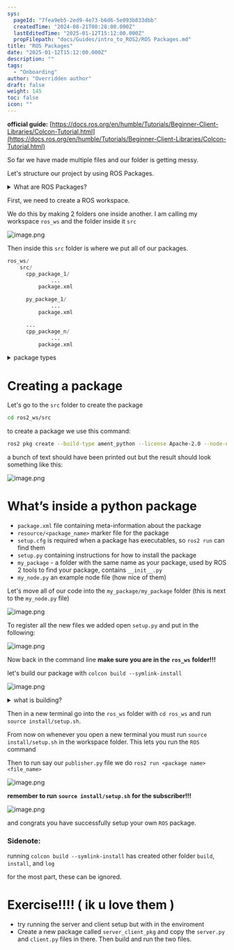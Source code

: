 ```yaml
---
sys:
  pageId: "7fea9eb5-2ed9-4e73-b6d6-5e093b833dbb"
  createdTime: "2024-08-21T00:28:00.000Z"
  lastEditedTime: "2025-01-12T15:12:00.000Z"
  propFilepath: "docs/Guides/intro_to_ROS2/ROS Packages.md"
title: "ROS Packages"
date: "2025-01-12T15:12:00.000Z"
description: ""
tags:
  - "Onboarding"
author: "Overridden author"
draft: false
weight: 145
toc: false
icon: ""
---
```


**official guide:** [https://docs.ros.org/en/humble/Tutorials/Beginner-Client-Libraries/Colcon-Tutorial.html](https://docs.ros.org/en/humble/Tutorials/Beginner-Client-Libraries/Colcon-Tutorial.html)

So far we have made multiple files and our folder is getting messy.

Let's structure our project by using ROS Packages.

<details>

<summary>What are ROS Packages?</summary>

ROS Packages are, as the name implies, packages of code that are highly sharable between ROS developers.

They consist of a folder, `package.xml` file, and source code

```python
      cpp_package_1/
		      ... imagine much code files here ..
          package.xml
```

</details>

First, we need to create a ROS workspace.

We do this by making 2 folders one inside another. I am calling my workspace `ros_ws` and the folder inside it `src`

![image.png](https://prod-files-secure.s3.us-west-2.amazonaws.com/d518164a-d88e-44d1-a4ee-3adb3bd8bce0/70706947-fd18-4537-a67b-e12946812d31/image.png?X-Amz-Algorithm=AWS4-HMAC-SHA256&X-Amz-Content-Sha256=UNSIGNED-PAYLOAD&X-Amz-Credential=ASIAZI2LB466VPYZ5UHE%2F20250615%2Fus-west-2%2Fs3%2Faws4_request&X-Amz-Date=20250615T170730Z&X-Amz-Expires=3600&X-Amz-Security-Token=IQoJb3JpZ2luX2VjEGEaCXVzLXdlc3QtMiJHMEUCIQCnXi9yksy5KsGLQPiKVyBzosd1H4W9OoGrn8hz3BzIhAIgMo9CAUt9CouBJ3lui8Gv7Pzu%2F5ntg4q3HyoOzMs11rYq%2FwMISRAAGgw2Mzc0MjMxODM4MDUiDJGevrECye3xS6H1zyrcA7DFnRQ%2FbAG0Vf7chpHzucNPMfpBUKUDr38qfH1wo53WFc7cK9lXos8bbYP3IdKzU1pTC8coXDieUX3l41XpfouEq3TnI5LCBCwDFmKDiJ0qshk41uDnQxb81YqFkZ5EeTpI76LOI8s9rnhKQO%2B%2BBBJzJS%2FTWxpp7QODyb1s59y%2BI0jo6o8vZp80DpuxgcAGZY7ZWm%2FZIGfFNTU8mXGNyIxWq9ds5quEAIaz8GCAajn6L6TllGpuL50E1cXi4hxnSXihpLj4wGO2Kc6hQoYqCIUu8ZWzADTeqHsVCCrduXdGJEu2i0MxFpy30ZZsJNcwxkl5a0ybUukGV7BjmzG7YZ456y%2BITWskJRbdIyslFSHbFMHcNfcnB%2B5Avnw%2Fdu%2BkZxMSH7PF16k9gSyk%2F8WvLIXzWccW8GfxWdOeLdj2neJUBZ4JDL63Q4sFCYAN4Tbpy1YfdcvofSXkPCUQqJqxkIOd%2FVFPSpvKy5ZHQkF4eacCd5a8%2B%2B%2BqDMnWcAZrSCHQ8i7fKq8v1XYWuU2ho3IfOCdE7owIXjCIHUdSb42WGCFPlbRrguPHPBm%2BJTgGCnQmivKYKkUlJH0iZ1a9jZFkz3iqsq%2BOKkOFqG0bYHyZIP6T1kUbujmJ3L4RDPhhMLrku8IGOqUBk38oMiMbYraPHYVIkVaCF6EuU3LXt96T6vMHzJ94EZHa3tJHYEhw02OkyHelMhrgdNqZKRKCpG9M8MPrDnJKRBrii%2BLaPjAGSgw5BLNX2msHHU%2BoC2lU8yVg9toKLPlDPsdh60ivfQCFHJI0qqKzLySz%2BLnbmVgFUOGVsTaKJxr0y947%2FGm0b%2F6DIaO18jsEvAq758j4%2BWHcCFMKG5Z3e0hrCUhU&X-Amz-Signature=4c1e6583aa5dd8952f9874b65c07099db73871556a9dd9f00fe8dd5946429313&X-Amz-SignedHeaders=host&x-amz-checksum-mode=ENABLED&x-id=GetObject)

Then inside this `src` folder is where we put all of our packages.

```python
ros_ws/
    src/
      cpp_package_1/
		      ...
          package.xml

      py_package_1/
		      ...
          package.xml

      ...
      cpp_package_n/
		      ...
          package.xml

```

<details>

<summary>package types</summary>

packages can be either `C++` or python.

the intern file structure is different for each but for this guide we will stick to creating python packages

</details>

# Creating a package

Let's go to the `src` folder to create the package

```bash
cd ros2_ws/src
```

to create a package we use this command:

```bash
ros2 pkg create --build-type ament_python --license Apache-2.0 --node-name my_node my_package
```

a bunch of text should have been printed out but the result should look something like this:

![image.png](https://prod-files-secure.s3.us-west-2.amazonaws.com/d518164a-d88e-44d1-a4ee-3adb3bd8bce0/e6cf1e3f-8512-4a3e-b131-079f800bf3e8/image.png?X-Amz-Algorithm=AWS4-HMAC-SHA256&X-Amz-Content-Sha256=UNSIGNED-PAYLOAD&X-Amz-Credential=ASIAZI2LB466VPYZ5UHE%2F20250615%2Fus-west-2%2Fs3%2Faws4_request&X-Amz-Date=20250615T170730Z&X-Amz-Expires=3600&X-Amz-Security-Token=IQoJb3JpZ2luX2VjEGEaCXVzLXdlc3QtMiJHMEUCIQCnXi9yksy5KsGLQPiKVyBzosd1H4W9OoGrn8hz3BzIhAIgMo9CAUt9CouBJ3lui8Gv7Pzu%2F5ntg4q3HyoOzMs11rYq%2FwMISRAAGgw2Mzc0MjMxODM4MDUiDJGevrECye3xS6H1zyrcA7DFnRQ%2FbAG0Vf7chpHzucNPMfpBUKUDr38qfH1wo53WFc7cK9lXos8bbYP3IdKzU1pTC8coXDieUX3l41XpfouEq3TnI5LCBCwDFmKDiJ0qshk41uDnQxb81YqFkZ5EeTpI76LOI8s9rnhKQO%2B%2BBBJzJS%2FTWxpp7QODyb1s59y%2BI0jo6o8vZp80DpuxgcAGZY7ZWm%2FZIGfFNTU8mXGNyIxWq9ds5quEAIaz8GCAajn6L6TllGpuL50E1cXi4hxnSXihpLj4wGO2Kc6hQoYqCIUu8ZWzADTeqHsVCCrduXdGJEu2i0MxFpy30ZZsJNcwxkl5a0ybUukGV7BjmzG7YZ456y%2BITWskJRbdIyslFSHbFMHcNfcnB%2B5Avnw%2Fdu%2BkZxMSH7PF16k9gSyk%2F8WvLIXzWccW8GfxWdOeLdj2neJUBZ4JDL63Q4sFCYAN4Tbpy1YfdcvofSXkPCUQqJqxkIOd%2FVFPSpvKy5ZHQkF4eacCd5a8%2B%2B%2BqDMnWcAZrSCHQ8i7fKq8v1XYWuU2ho3IfOCdE7owIXjCIHUdSb42WGCFPlbRrguPHPBm%2BJTgGCnQmivKYKkUlJH0iZ1a9jZFkz3iqsq%2BOKkOFqG0bYHyZIP6T1kUbujmJ3L4RDPhhMLrku8IGOqUBk38oMiMbYraPHYVIkVaCF6EuU3LXt96T6vMHzJ94EZHa3tJHYEhw02OkyHelMhrgdNqZKRKCpG9M8MPrDnJKRBrii%2BLaPjAGSgw5BLNX2msHHU%2BoC2lU8yVg9toKLPlDPsdh60ivfQCFHJI0qqKzLySz%2BLnbmVgFUOGVsTaKJxr0y947%2FGm0b%2F6DIaO18jsEvAq758j4%2BWHcCFMKG5Z3e0hrCUhU&X-Amz-Signature=2b68ccb8ad8fc182d618bf2d2c59612dcf45d1ef1b95332bf2ac1fe119abab04&X-Amz-SignedHeaders=host&x-amz-checksum-mode=ENABLED&x-id=GetObject)

# What’s inside a python package

- `package.xml` file containing meta-information about the package
- `resource/<package_name>` marker file for the package
- `setup.cfg` is required when a package has executables, so `ros2 run` can find them
- `setup.py` containing instructions for how to install the package
- `my_package` - a folder with the same name as your package, used by ROS 2 tools to find your package, contains `__init__.py`
- `my_node.py` an example node file (how nice of them)

Let's move all of our code into the `my_package/my_package` folder (this is next to the `my_node.py` file)

![image.png](https://prod-files-secure.s3.us-west-2.amazonaws.com/d518164a-d88e-44d1-a4ee-3adb3bd8bce0/9ce58f11-0da9-4d3e-b86d-506a9685d378/image.png?X-Amz-Algorithm=AWS4-HMAC-SHA256&X-Amz-Content-Sha256=UNSIGNED-PAYLOAD&X-Amz-Credential=ASIAZI2LB466VPYZ5UHE%2F20250615%2Fus-west-2%2Fs3%2Faws4_request&X-Amz-Date=20250615T170730Z&X-Amz-Expires=3600&X-Amz-Security-Token=IQoJb3JpZ2luX2VjEGEaCXVzLXdlc3QtMiJHMEUCIQCnXi9yksy5KsGLQPiKVyBzosd1H4W9OoGrn8hz3BzIhAIgMo9CAUt9CouBJ3lui8Gv7Pzu%2F5ntg4q3HyoOzMs11rYq%2FwMISRAAGgw2Mzc0MjMxODM4MDUiDJGevrECye3xS6H1zyrcA7DFnRQ%2FbAG0Vf7chpHzucNPMfpBUKUDr38qfH1wo53WFc7cK9lXos8bbYP3IdKzU1pTC8coXDieUX3l41XpfouEq3TnI5LCBCwDFmKDiJ0qshk41uDnQxb81YqFkZ5EeTpI76LOI8s9rnhKQO%2B%2BBBJzJS%2FTWxpp7QODyb1s59y%2BI0jo6o8vZp80DpuxgcAGZY7ZWm%2FZIGfFNTU8mXGNyIxWq9ds5quEAIaz8GCAajn6L6TllGpuL50E1cXi4hxnSXihpLj4wGO2Kc6hQoYqCIUu8ZWzADTeqHsVCCrduXdGJEu2i0MxFpy30ZZsJNcwxkl5a0ybUukGV7BjmzG7YZ456y%2BITWskJRbdIyslFSHbFMHcNfcnB%2B5Avnw%2Fdu%2BkZxMSH7PF16k9gSyk%2F8WvLIXzWccW8GfxWdOeLdj2neJUBZ4JDL63Q4sFCYAN4Tbpy1YfdcvofSXkPCUQqJqxkIOd%2FVFPSpvKy5ZHQkF4eacCd5a8%2B%2B%2BqDMnWcAZrSCHQ8i7fKq8v1XYWuU2ho3IfOCdE7owIXjCIHUdSb42WGCFPlbRrguPHPBm%2BJTgGCnQmivKYKkUlJH0iZ1a9jZFkz3iqsq%2BOKkOFqG0bYHyZIP6T1kUbujmJ3L4RDPhhMLrku8IGOqUBk38oMiMbYraPHYVIkVaCF6EuU3LXt96T6vMHzJ94EZHa3tJHYEhw02OkyHelMhrgdNqZKRKCpG9M8MPrDnJKRBrii%2BLaPjAGSgw5BLNX2msHHU%2BoC2lU8yVg9toKLPlDPsdh60ivfQCFHJI0qqKzLySz%2BLnbmVgFUOGVsTaKJxr0y947%2FGm0b%2F6DIaO18jsEvAq758j4%2BWHcCFMKG5Z3e0hrCUhU&X-Amz-Signature=0e5d3eb35c9525986b1d350218e96a68fc8019ee4d716fef77976d15d73a06a0&X-Amz-SignedHeaders=host&x-amz-checksum-mode=ENABLED&x-id=GetObject)

To register all the new files we added open `setup.py` and put in the following:

![image.png](https://prod-files-secure.s3.us-west-2.amazonaws.com/d518164a-d88e-44d1-a4ee-3adb3bd8bce0/1cd7c262-4cae-4496-9d75-c178537d24a2/image.png?X-Amz-Algorithm=AWS4-HMAC-SHA256&X-Amz-Content-Sha256=UNSIGNED-PAYLOAD&X-Amz-Credential=ASIAZI2LB466VPYZ5UHE%2F20250615%2Fus-west-2%2Fs3%2Faws4_request&X-Amz-Date=20250615T170730Z&X-Amz-Expires=3600&X-Amz-Security-Token=IQoJb3JpZ2luX2VjEGEaCXVzLXdlc3QtMiJHMEUCIQCnXi9yksy5KsGLQPiKVyBzosd1H4W9OoGrn8hz3BzIhAIgMo9CAUt9CouBJ3lui8Gv7Pzu%2F5ntg4q3HyoOzMs11rYq%2FwMISRAAGgw2Mzc0MjMxODM4MDUiDJGevrECye3xS6H1zyrcA7DFnRQ%2FbAG0Vf7chpHzucNPMfpBUKUDr38qfH1wo53WFc7cK9lXos8bbYP3IdKzU1pTC8coXDieUX3l41XpfouEq3TnI5LCBCwDFmKDiJ0qshk41uDnQxb81YqFkZ5EeTpI76LOI8s9rnhKQO%2B%2BBBJzJS%2FTWxpp7QODyb1s59y%2BI0jo6o8vZp80DpuxgcAGZY7ZWm%2FZIGfFNTU8mXGNyIxWq9ds5quEAIaz8GCAajn6L6TllGpuL50E1cXi4hxnSXihpLj4wGO2Kc6hQoYqCIUu8ZWzADTeqHsVCCrduXdGJEu2i0MxFpy30ZZsJNcwxkl5a0ybUukGV7BjmzG7YZ456y%2BITWskJRbdIyslFSHbFMHcNfcnB%2B5Avnw%2Fdu%2BkZxMSH7PF16k9gSyk%2F8WvLIXzWccW8GfxWdOeLdj2neJUBZ4JDL63Q4sFCYAN4Tbpy1YfdcvofSXkPCUQqJqxkIOd%2FVFPSpvKy5ZHQkF4eacCd5a8%2B%2B%2BqDMnWcAZrSCHQ8i7fKq8v1XYWuU2ho3IfOCdE7owIXjCIHUdSb42WGCFPlbRrguPHPBm%2BJTgGCnQmivKYKkUlJH0iZ1a9jZFkz3iqsq%2BOKkOFqG0bYHyZIP6T1kUbujmJ3L4RDPhhMLrku8IGOqUBk38oMiMbYraPHYVIkVaCF6EuU3LXt96T6vMHzJ94EZHa3tJHYEhw02OkyHelMhrgdNqZKRKCpG9M8MPrDnJKRBrii%2BLaPjAGSgw5BLNX2msHHU%2BoC2lU8yVg9toKLPlDPsdh60ivfQCFHJI0qqKzLySz%2BLnbmVgFUOGVsTaKJxr0y947%2FGm0b%2F6DIaO18jsEvAq758j4%2BWHcCFMKG5Z3e0hrCUhU&X-Amz-Signature=9ad8eab803ecf291ee679fe673461c51804219f51abfe93744ff9689e3df0e05&X-Amz-SignedHeaders=host&x-amz-checksum-mode=ENABLED&x-id=GetObject)

Now back in the command line **make sure you are in the** **`ros_ws`** **folder!!!**

let's build our package with `colcon build --symlink-install`

![image.png](https://prod-files-secure.s3.us-west-2.amazonaws.com/d518164a-d88e-44d1-a4ee-3adb3bd8bce0/2f2a0d27-b173-48fd-b189-5f5c0ce65619/image.png?X-Amz-Algorithm=AWS4-HMAC-SHA256&X-Amz-Content-Sha256=UNSIGNED-PAYLOAD&X-Amz-Credential=ASIAZI2LB466VPYZ5UHE%2F20250615%2Fus-west-2%2Fs3%2Faws4_request&X-Amz-Date=20250615T170730Z&X-Amz-Expires=3600&X-Amz-Security-Token=IQoJb3JpZ2luX2VjEGEaCXVzLXdlc3QtMiJHMEUCIQCnXi9yksy5KsGLQPiKVyBzosd1H4W9OoGrn8hz3BzIhAIgMo9CAUt9CouBJ3lui8Gv7Pzu%2F5ntg4q3HyoOzMs11rYq%2FwMISRAAGgw2Mzc0MjMxODM4MDUiDJGevrECye3xS6H1zyrcA7DFnRQ%2FbAG0Vf7chpHzucNPMfpBUKUDr38qfH1wo53WFc7cK9lXos8bbYP3IdKzU1pTC8coXDieUX3l41XpfouEq3TnI5LCBCwDFmKDiJ0qshk41uDnQxb81YqFkZ5EeTpI76LOI8s9rnhKQO%2B%2BBBJzJS%2FTWxpp7QODyb1s59y%2BI0jo6o8vZp80DpuxgcAGZY7ZWm%2FZIGfFNTU8mXGNyIxWq9ds5quEAIaz8GCAajn6L6TllGpuL50E1cXi4hxnSXihpLj4wGO2Kc6hQoYqCIUu8ZWzADTeqHsVCCrduXdGJEu2i0MxFpy30ZZsJNcwxkl5a0ybUukGV7BjmzG7YZ456y%2BITWskJRbdIyslFSHbFMHcNfcnB%2B5Avnw%2Fdu%2BkZxMSH7PF16k9gSyk%2F8WvLIXzWccW8GfxWdOeLdj2neJUBZ4JDL63Q4sFCYAN4Tbpy1YfdcvofSXkPCUQqJqxkIOd%2FVFPSpvKy5ZHQkF4eacCd5a8%2B%2B%2BqDMnWcAZrSCHQ8i7fKq8v1XYWuU2ho3IfOCdE7owIXjCIHUdSb42WGCFPlbRrguPHPBm%2BJTgGCnQmivKYKkUlJH0iZ1a9jZFkz3iqsq%2BOKkOFqG0bYHyZIP6T1kUbujmJ3L4RDPhhMLrku8IGOqUBk38oMiMbYraPHYVIkVaCF6EuU3LXt96T6vMHzJ94EZHa3tJHYEhw02OkyHelMhrgdNqZKRKCpG9M8MPrDnJKRBrii%2BLaPjAGSgw5BLNX2msHHU%2BoC2lU8yVg9toKLPlDPsdh60ivfQCFHJI0qqKzLySz%2BLnbmVgFUOGVsTaKJxr0y947%2FGm0b%2F6DIaO18jsEvAq758j4%2BWHcCFMKG5Z3e0hrCUhU&X-Amz-Signature=21a36de1fba9b78278bea08c036d9b22e5e89a10290aae244f9741c34ab870d8&X-Amz-SignedHeaders=host&x-amz-checksum-mode=ENABLED&x-id=GetObject)

<details>

<summary>what is building?</summary>

if you are a CS major at Rose-Hulman you will learn the answer to this in CSSE132

but TLDR; is it combines all the code files into one program that can be run easily 

</details>

Then in a new terminal go into the `ros_ws` folder with `cd ros_ws` and run `source install/setup.sh`. 

From now on whenever you open a new terminal you must run `source install/setup.sh` in the workspace folder. This lets you run the `ROS` command

Then to run say our `publisher.py` file we do `ros2 run <package name> <file_name>`

![image.png](https://prod-files-secure.s3.us-west-2.amazonaws.com/d518164a-d88e-44d1-a4ee-3adb3bd8bce0/4f4b1219-3a44-4632-aa0a-ce3471699f59/image.png?X-Amz-Algorithm=AWS4-HMAC-SHA256&X-Amz-Content-Sha256=UNSIGNED-PAYLOAD&X-Amz-Credential=ASIAZI2LB466VPYZ5UHE%2F20250615%2Fus-west-2%2Fs3%2Faws4_request&X-Amz-Date=20250615T170730Z&X-Amz-Expires=3600&X-Amz-Security-Token=IQoJb3JpZ2luX2VjEGEaCXVzLXdlc3QtMiJHMEUCIQCnXi9yksy5KsGLQPiKVyBzosd1H4W9OoGrn8hz3BzIhAIgMo9CAUt9CouBJ3lui8Gv7Pzu%2F5ntg4q3HyoOzMs11rYq%2FwMISRAAGgw2Mzc0MjMxODM4MDUiDJGevrECye3xS6H1zyrcA7DFnRQ%2FbAG0Vf7chpHzucNPMfpBUKUDr38qfH1wo53WFc7cK9lXos8bbYP3IdKzU1pTC8coXDieUX3l41XpfouEq3TnI5LCBCwDFmKDiJ0qshk41uDnQxb81YqFkZ5EeTpI76LOI8s9rnhKQO%2B%2BBBJzJS%2FTWxpp7QODyb1s59y%2BI0jo6o8vZp80DpuxgcAGZY7ZWm%2FZIGfFNTU8mXGNyIxWq9ds5quEAIaz8GCAajn6L6TllGpuL50E1cXi4hxnSXihpLj4wGO2Kc6hQoYqCIUu8ZWzADTeqHsVCCrduXdGJEu2i0MxFpy30ZZsJNcwxkl5a0ybUukGV7BjmzG7YZ456y%2BITWskJRbdIyslFSHbFMHcNfcnB%2B5Avnw%2Fdu%2BkZxMSH7PF16k9gSyk%2F8WvLIXzWccW8GfxWdOeLdj2neJUBZ4JDL63Q4sFCYAN4Tbpy1YfdcvofSXkPCUQqJqxkIOd%2FVFPSpvKy5ZHQkF4eacCd5a8%2B%2B%2BqDMnWcAZrSCHQ8i7fKq8v1XYWuU2ho3IfOCdE7owIXjCIHUdSb42WGCFPlbRrguPHPBm%2BJTgGCnQmivKYKkUlJH0iZ1a9jZFkz3iqsq%2BOKkOFqG0bYHyZIP6T1kUbujmJ3L4RDPhhMLrku8IGOqUBk38oMiMbYraPHYVIkVaCF6EuU3LXt96T6vMHzJ94EZHa3tJHYEhw02OkyHelMhrgdNqZKRKCpG9M8MPrDnJKRBrii%2BLaPjAGSgw5BLNX2msHHU%2BoC2lU8yVg9toKLPlDPsdh60ivfQCFHJI0qqKzLySz%2BLnbmVgFUOGVsTaKJxr0y947%2FGm0b%2F6DIaO18jsEvAq758j4%2BWHcCFMKG5Z3e0hrCUhU&X-Amz-Signature=a7c475f3c580dbb9afc3a8947cb7abdedc22b910f93a27efc22b98c90b97804a&X-Amz-SignedHeaders=host&x-amz-checksum-mode=ENABLED&x-id=GetObject)

**remember to run** **`source install/setup.sh`** **for the subscriber!!!**

![image.png](https://prod-files-secure.s3.us-west-2.amazonaws.com/d518164a-d88e-44d1-a4ee-3adb3bd8bce0/02121119-dad4-49ec-8356-c956108b4243/image.png?X-Amz-Algorithm=AWS4-HMAC-SHA256&X-Amz-Content-Sha256=UNSIGNED-PAYLOAD&X-Amz-Credential=ASIAZI2LB466VPYZ5UHE%2F20250615%2Fus-west-2%2Fs3%2Faws4_request&X-Amz-Date=20250615T170730Z&X-Amz-Expires=3600&X-Amz-Security-Token=IQoJb3JpZ2luX2VjEGEaCXVzLXdlc3QtMiJHMEUCIQCnXi9yksy5KsGLQPiKVyBzosd1H4W9OoGrn8hz3BzIhAIgMo9CAUt9CouBJ3lui8Gv7Pzu%2F5ntg4q3HyoOzMs11rYq%2FwMISRAAGgw2Mzc0MjMxODM4MDUiDJGevrECye3xS6H1zyrcA7DFnRQ%2FbAG0Vf7chpHzucNPMfpBUKUDr38qfH1wo53WFc7cK9lXos8bbYP3IdKzU1pTC8coXDieUX3l41XpfouEq3TnI5LCBCwDFmKDiJ0qshk41uDnQxb81YqFkZ5EeTpI76LOI8s9rnhKQO%2B%2BBBJzJS%2FTWxpp7QODyb1s59y%2BI0jo6o8vZp80DpuxgcAGZY7ZWm%2FZIGfFNTU8mXGNyIxWq9ds5quEAIaz8GCAajn6L6TllGpuL50E1cXi4hxnSXihpLj4wGO2Kc6hQoYqCIUu8ZWzADTeqHsVCCrduXdGJEu2i0MxFpy30ZZsJNcwxkl5a0ybUukGV7BjmzG7YZ456y%2BITWskJRbdIyslFSHbFMHcNfcnB%2B5Avnw%2Fdu%2BkZxMSH7PF16k9gSyk%2F8WvLIXzWccW8GfxWdOeLdj2neJUBZ4JDL63Q4sFCYAN4Tbpy1YfdcvofSXkPCUQqJqxkIOd%2FVFPSpvKy5ZHQkF4eacCd5a8%2B%2B%2BqDMnWcAZrSCHQ8i7fKq8v1XYWuU2ho3IfOCdE7owIXjCIHUdSb42WGCFPlbRrguPHPBm%2BJTgGCnQmivKYKkUlJH0iZ1a9jZFkz3iqsq%2BOKkOFqG0bYHyZIP6T1kUbujmJ3L4RDPhhMLrku8IGOqUBk38oMiMbYraPHYVIkVaCF6EuU3LXt96T6vMHzJ94EZHa3tJHYEhw02OkyHelMhrgdNqZKRKCpG9M8MPrDnJKRBrii%2BLaPjAGSgw5BLNX2msHHU%2BoC2lU8yVg9toKLPlDPsdh60ivfQCFHJI0qqKzLySz%2BLnbmVgFUOGVsTaKJxr0y947%2FGm0b%2F6DIaO18jsEvAq758j4%2BWHcCFMKG5Z3e0hrCUhU&X-Amz-Signature=9fd937707b14e474dcdbaa453c8d973cf38b2f65654a55cdc9d3c0025389e8e0&X-Amz-SignedHeaders=host&x-amz-checksum-mode=ENABLED&x-id=GetObject)

and congrats you have successfully setup your own `ROS` package.

### Sidenote:

running `colcon build --symlink-install` has created other folder `build`, `install`, and `log`

for the most part, these can be ignored.

# Exercise!!!! ( ik u love them )

- try running the server and client setup but with in the enviroment
- Create a new package called `server_client_pkg` and copy the `server.py` and `client.py` files in there. Then build and run the two files.
